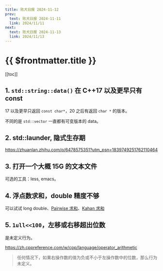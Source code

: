 ```yaml
---
title: 败犬日报 2024-11-12
prev:
  text: 败犬日报 2024-11-11
  link: 2024/11/11
next:
  text: 败犬日报 2024-11-13
  link: 2024/11/13
---
```


# {{ $frontmatter.title }}

[[toc]]

## 1. `std::string::data()` 在 C++17 以及更早只有 const

17 以及更早只返回 `const char*`，20 之后有返回 `char *` 的版本。

不同的是 `std::vector` 一直都有可变版本的 data。

## 2. std::launder, 隐式生存期

<https://zhuanlan.zhihu.com/p/6478575351?utm_psn=1839749251762110464>

## 3. 打开一个大概 15G 的文本文件

可选的工具：less, emacs。

## 4. 浮点数求和，double 精度不够

可以试试 long double、[Pairwise 求和](https://en.wikipedia.org/wiki/Pairwise_summation)、[Kahan 求和](https://en.wikipedia.org/wiki/Kahan_summation_algorithm)

## 5. `1ull<<100`，左移或右移超出位数

是未定义行为。

<https://zh.cppreference.com/w/cpp/language/operator_arithmetic>

> 任何情况下，如果右操作数的值为负或不小于左操作数中的位数，那么行为未定义。
